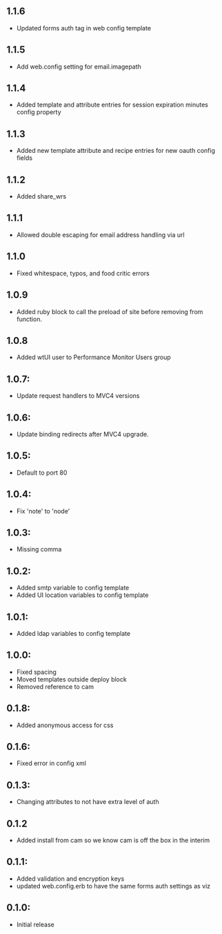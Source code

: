 ## 1.1.6
* Updated forms auth tag in web config template

## 1.1.5
* Add web.config setting for email.imagepath

## 1.1.4
* Added template and attribute entries for session expiration minutes config property

## 1.1.3
* Added new template attribute and recipe entries for new oauth config fields

## 1.1.2
* Added share_wrs

## 1.1.1
* Allowed double escaping for email address handling via url

## 1.1.0
* Fixed whitespace, typos, and food critic errors

## 1.0.9
* Added ruby block to call the preload of site before removing from function. 

## 1.0.8
* Added wtUI user to Performance Monitor Users group

## 1.0.7:
* Update request handlers to MVC4 versions

## 1.0.6:
* Update binding redirects after MVC4 upgrade.

## 1.0.5:
* Default to port 80

## 1.0.4:
* Fix 'note' to 'node'

## 1.0.3:
* Missing comma

## 1.0.2:
* Added smtp variable to config template
* Added UI location variables to config template

## 1.0.1:
* Added ldap variables to config template

## 1.0.0:
* Fixed spacing
* Moved templates outside deploy block
* Removed reference to cam

## 0.1.8:
* Added anonymous access for css

## 0.1.6:
* Fixed error in config xml

## 0.1.3:
* Changing attributes to not have extra level of auth

## 0.1.2
* Added install from cam so we know cam is off the box in the interim

## 0.1.1:
* Added validation and encryption keys
* updated web.config.erb to have the same forms auth settings as viz

## 0.1.0:
* Initial release
